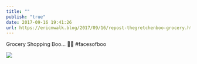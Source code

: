 ```yaml
---
title: ""
publish: "true"
date: 2017-09-16 19:41:26
url: https://ericmwalk.blog/2017/09/16/repost-thegretchenboo-grocery.html
---
```


Grocery Shopping Boo... 🛒👻 #facesofboo

![](https://ericmwalk.blog/uploads/2022/70e60c4718.jpg)
